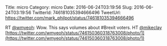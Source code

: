 Title: micro
Category: micro
Date: 2016-06-24T03:19:56
Slug: 2016-06-24T03:19:56
TwitterId: 746181035394666496
TweetUrl: https://twitter.com/mark_philpot/status/746181035394666496

RT [@wmyeoh](https://twitter.com/wmyeoh): Wow. This says volumes about #Brexit voters. HT [@mikeclay](https://twitter.com/mikeclay) [https://twitter.com/wmyeoh/status/746150360318763008/photo/1](https://twitter.com/wmyeoh/status/746150360318763008/photo/1)